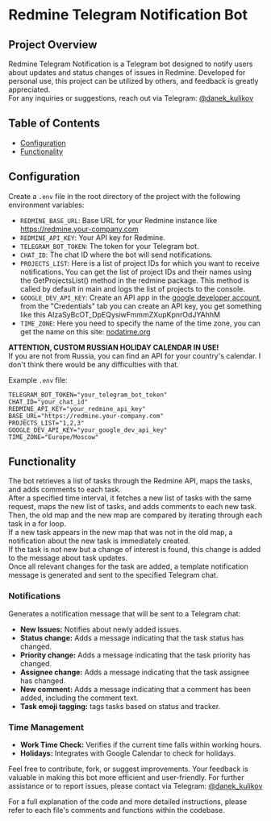 # Redmine Telegram Notification Bot

## Project Overview
Redmine Telegram Notification is a Telegram bot designed to notify users about updates and status changes of issues in Redmine. Developed for personal use, this project can be utilized by others, and feedback is greatly appreciated. <br>
For any inquiries or suggestions, reach out via Telegram: [@danek_kulikov](https://t.me/danek_kulikov)

## Table of Contents
- [Configuration](#configuration)
- [Functionality](#functionality)


## Configuration
Create a `.env` file in the root directory of the project with the following environment variables:
- `REDMINE_BASE_URL`: Base URL for your Redmine instance like https://redmine.your-company.com
- `REDMINE_API_KEY`: Your API key for Redmine.
- `TELEGRAM_BOT_TOKEN`: The token for your Telegram bot.
- `CHAT_ID`: The chat ID where the bot will send notifications.
- `PROJECTS_LIST`: Here is a list of project IDs for which you want to receive notifications. You can get the list of project IDs and their names using the GetProjectsList() method in the redmine package. This method is called by default in main and logs the list of projects to the console.
- `GOOGLE_DEV_API_KEY`: Create an API app in the [google developer account](https://console.developers.google.com/), from the "Credentials" tab you can create an API key, you get something like this AIzaSyBcOT_DpEQysiwFmmmZXupKpnrOdJYAhhM
- `TIME_ZONE`: Here you need to specify the name of the time zone, you can get the name on this site: [nodatime.org](https://nodatime.org/TimeZones)

**ATTENTION, CUSTOM RUSSIAN HOLIDAY CALENDAR IN USE!** <br>
If you are not from Russia, you can find an API for your country's calendar. I don't think there would be any difficulties with that.

Example `.env` file:
```dotenv
TELEGRAM_BOT_TOKEN="your_telegram_bot_token"
CHAT_ID="your_chat_id"
REDMINE_API_KEY="your_redmine_api_key"
BASE_URL="https://redmine.your-company.com"
PROJECTS_LIST="1,2,3"
GOOGLE_DEV_API_KEY="your_google_dev_api_key"
TIME_ZONE="Europe/Moscow"
```

## Functionality

The bot retrieves a list of tasks through the Redmine API, maps the tasks, and adds comments to each task. <br>
After a specified time interval, it fetches a new list of tasks with the same request, maps the new list of tasks, and adds comments to each new task. <br>
Then, the old map and the new map are compared by iterating through each task in a for loop. <br>
If a new task appears in the new map that was not in the old map, a notification about the new task is immediately created. <br>
If the task is not new but a change of interest is found, this change is added to the message about task updates. <br>
Once all relevant changes for the task are added, a template notification message is generated and sent to the specified Telegram chat. <br>

### Notifications
Generates a notification message that will be sent to a Telegram chat:
- **New Issues:** Notifies about newly added issues.
- **Status change:** Аdds a message indicating that the task status has changed.
- **Priority change:** Аdds a message indicating that the task priority has changed.
- **Assignee change:** Аdds a message indicating that the task assignee has changed.
- **New comment:** Аdds a message indicating that a comment has been added, including the comment text.
- **Task emoji tagging:** tags tasks based on status and tracker.


### Time Management
- **Work Time Check:** Verifies if the current time falls within working hours.
- **Holidays:** Integrates with Google Calendar to check for holidays.

Feel free to contribute, fork, or suggest improvements. Your feedback is valuable in making this bot more efficient and user-friendly. For further assistance or to report issues, please contact via Telegram: [@danek_kulikov](https://t.me/danek_kulikov)

For a full explanation of the code and more detailed instructions, please refer to each file's comments and functions within the codebase.
